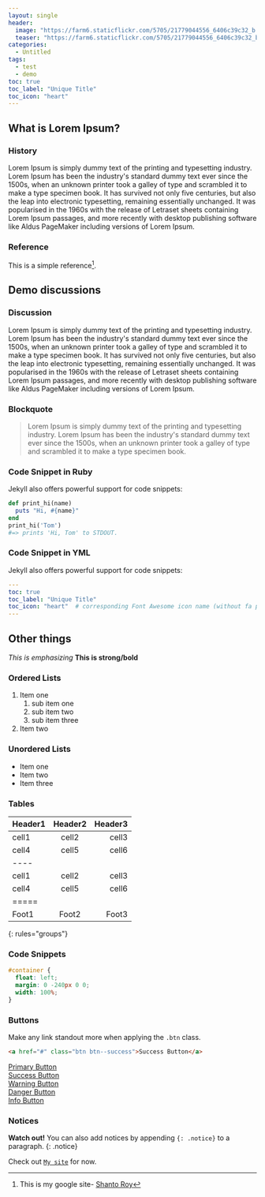```yaml
---
layout: single
header: 
  image: "https://farm6.staticflickr.com/5705/21779044556_6406c39c32_b.jpg"
  teaser: "https://farm6.staticflickr.com/5705/21779044556_6406c39c32_b.jpg"
categories: 
  - Untitled
tags:
  - test
  - demo
toc: true
toc_label: "Unique Title"
toc_icon: "heart" 
---
```


## What is Lorem Ipsum?
### History
Lorem Ipsum is simply dummy text of the printing and typesetting industry. Lorem Ipsum has been the industry's standard dummy text ever since the 1500s, when an unknown printer took a galley of type and scrambled it to make a type specimen book. It has survived not only five centuries, but also the leap into electronic typesetting, remaining essentially unchanged. It was popularised in the 1960s with the release of Letraset sheets containing Lorem Ipsum passages, and more recently with desktop publishing software like Aldus PageMaker including versions of Lorem Ipsum.

### Reference
This is a simple reference[^1].

## Demo discussions
### Discussion
Lorem Ipsum is simply dummy text of the printing and typesetting industry. Lorem Ipsum has been the industry's standard dummy text ever since the 1500s, when an unknown printer took a galley of type and scrambled it to make a type specimen book. It has survived not only five centuries, but also the leap into electronic typesetting, remaining essentially unchanged. It was popularised in the 1960s with the release of Letraset sheets containing Lorem Ipsum passages, and more recently with desktop publishing software like Aldus PageMaker including versions of Lorem Ipsum.

### Blockquote
>Lorem Ipsum is simply dummy text of the printing and typesetting industry. Lorem Ipsum has been the industry's standard dummy text ever since the 1500s, when an unknown printer took a galley of type and scrambled it to make a type specimen book.

### Code Snippet in Ruby
Jekyll also offers powerful support for code snippets:

```ruby
def print_hi(name)
  puts "Hi, #{name}"
end
print_hi('Tom')
#=> prints 'Hi, Tom' to STDOUT.
```

### Code Snippet in YML
Jekyll also offers powerful support for code snippets:

```yaml
---
toc: true
toc_label: "Unique Title"
toc_icon: "heart"  # corresponding Font Awesome icon name (without fa prefix)
---
```

## Other things
*This is emphasizing*
**This is strong/bold**

### Ordered Lists

1. Item one
   1. sub item one
   2. sub item two
   3. sub item three
2. Item two

### Unordered Lists

* Item one
* Item two
* Item three

### Tables

| Header1 | Header2 | Header3 |
|:--------|:-------:|--------:|
| cell1   | cell2   | cell3   |
| cell4   | cell5   | cell6   |
|----
| cell1   | cell2   | cell3   |
| cell4   | cell5   | cell6   |
|=====
| Foot1   | Foot2   | Foot3
{: rules="groups"}

### Code Snippets

```css
#container {
  float: left;
  margin: 0 -240px 0 0;
  width: 100%;
}
```

### Buttons

Make any link standout more when applying the `.btn` class.

```html
<a href="#" class="btn btn--success">Success Button</a>
```

<div markdown="0"><a href="#" class="btn">Primary Button</a></div>
<div markdown="0"><a href="#" class="btn btn--success">Success Button</a></div>
<div markdown="0"><a href="#" class="btn btn--warning">Warning Button</a></div>
<div markdown="0"><a href="#" class="btn btn--danger">Danger Button</a></div>
<div markdown="0"><a href="#" class="btn btn--info">Info Button</a></div>

### Notices

**Watch out!** You can also add notices by appending `{: .notice}` to a paragraph.
{: .notice}

Check out [`My site`][my current site] for now.

[my current site]: https://sites.google.com/site/shantoroyiit/home
[^1]: This is my google site- [Shanto Roy](https://sites.google.com/site/shantoroyiit/home)
